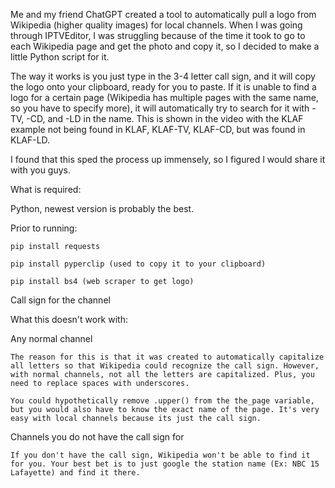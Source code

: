 Me and my friend ChatGPT created a tool to automatically pull a logo from Wikipedia (higher quality images) for local channels. When I was going through IPTVEditor, I was struggling because of the time it took to go to each Wikipedia page and get the photo and copy it, so I decided to make a little Python script for it.

The way it works is you just type in the 3-4 letter call sign, and it will copy the logo onto your clipboard, ready for you to paste. If it is unable to find a logo for a certain page (Wikipedia has multiple pages with the same name, so you have to specify more), it will automatically try to search for it with -TV, -CD, and -LD in the name. This is shown in the video with the KLAF example not being found in KLAF, KLAF-TV, KLAF-CD, but was found in KLAF-LD.

I found that this sped the process up immensely, so I figured I would share it with you guys.

What is required:

Python, newest version is probably the best.

Prior to running:

    pip install requests

    pip install pyperclip (used to copy it to your clipboard)

    pip install bs4 (web scraper to get logo)

  Call sign for the channel

What this doesn't work with:

  Any normal channel

    The reason for this is that it was created to automatically capitalize all letters so that Wikipedia could recognize the call sign. However, with normal channels, not all the letters are capitalized. Plus, you need to replace spaces with underscores.

    You could hypothetically remove .upper() from the the_page variable, but you would also have to know the exact name of the page. It's very easy with local channels because its just the call sign.

  Channels you do not have the call sign for

    If you don't have the call sign, Wikipedia won't be able to find it for you. Your best bet is to just google the station name (Ex: NBC 15 Lafayette) and find it there.
